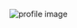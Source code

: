 ![profile image](https://avatars2.githubusercontent.com/u/49441916?s=400&u=3e486e9b68603f62d87595dc093c7a5a3b28b335&v=4)
